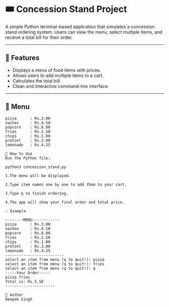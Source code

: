 # 🎟️ Concession Stand Project

A simple Python terminal-based application that simulates a concession stand ordering system. Users can view the menu, select multiple items, and receive a total bill for their order.

---

## 🧾 Features

- Displays a menu of food items with prices.
- Allows users to add multiple items to a cart.
- Calculates the total bill.
- Clean and interactive command-line interface.

---

## 🍔 Menu

```text
pizza      : Rs.3.00
nachos     : Rs.4.50
popcorn    : Rs.6.00
fries      : Rs.2.50
chips      : Rs.1.00
pretzel    : Rs.3.00
lemonade   : Rs.4.25

🛒 How to Use
Run the Python file:

python3 concession_stand.py

1.The menu will be displayed.

2.Type item names one by one to add them to your cart.

3.Type q to finish ordering.

4.The app will show your final order and total price.

💡 Example

--------MENU------------
pizza      : Rs.3.00
nachos     : Rs.4.50
popcorn    : Rs.6.00
fries      : Rs.2.50
chips      : Rs.1.00
pretzel    : Rs.3.00
lemonade   : Rs.4.25
--------------------------
select an item from menu (q to quit!): pizza
select an item from menu (q to quit!): fries
select an item from menu (q to quit!): q
-----Your Order-----
pizza fries 
Total is: Rs.5.50
----------------------

🙌 Author
Deepak Singh
